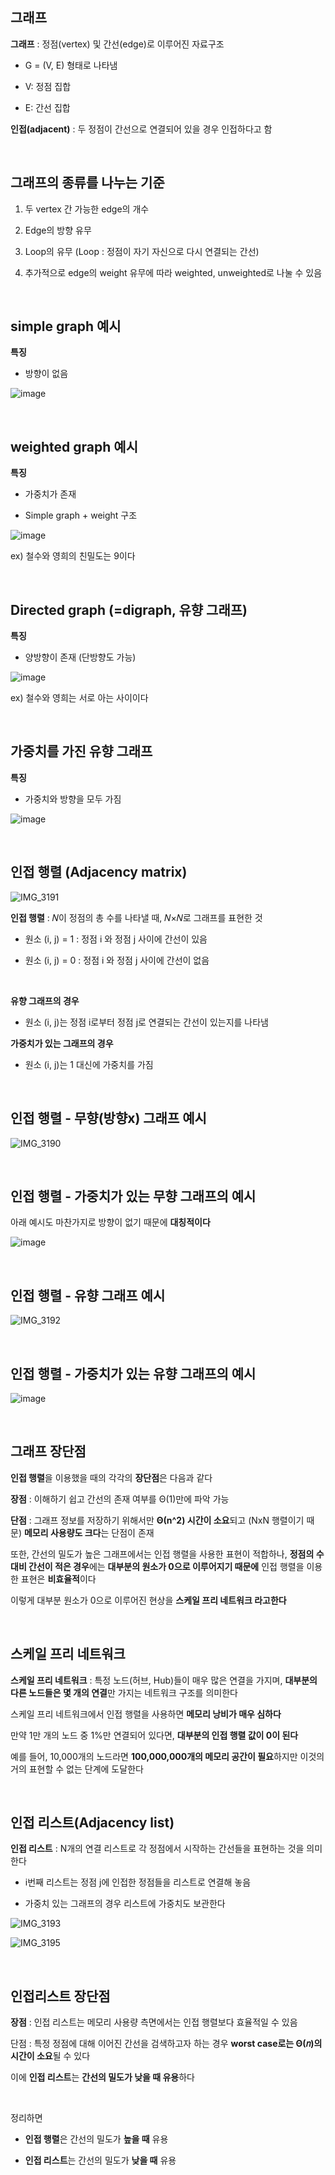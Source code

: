 ## 그래프

**그래프** : 정점(vertex) 및 간선(edge)로 이루어진 자료구조

- G = (V, E) 형태로 나타냄

- V: 정점 집합

- E: 간선 집합

**인접(adjacent)** : 두 정점이 간선으로 연결되어 있을 경우 인접하다고 함

<br/>

## 그래프의 종류를 나누는 기준 

1. 두 vertex 간 가능한 edge의 개수

2. Edge의 방향 유무

3. Loop의 유무 (Loop : 정점이 자기 자신으로 다시 연결되는 간선)

4. 추가적으로 edge의 weight 유무에 따라 weighted, unweighted로 나눌 수 있음

<br/>

## simple graph 예시 

**특징**

- 방향이 없음

![image](https://github.com/user-attachments/assets/6ba05574-f4d6-4512-b7e1-ac0a0b37e222)

<br/>

## weighted graph 예시 

**특징**

- 가중치가 존재

- Simple graph + weight 구조 

![image](https://github.com/user-attachments/assets/265eed82-f844-44cc-885b-cf28c3171b48)

ex) 철수와 영희의 친밀도는 9이다

<br/>

## Directed graph (=digraph, 유향 그래프)

**특징**

- 양방향이 존재 (단방향도 가능)

![image](https://github.com/user-attachments/assets/86a0afb1-8792-4626-a644-26342743e971)

ex) 철수와 영희는 서로 아는 사이이다 

<br>

## 가중치를 가진 유향 그래프

**특징**

- 가중치와 방향을 모두 가짐

![image](https://github.com/user-attachments/assets/d452364d-f37f-48b5-ac8b-8b9ecd63f6e7)

<br/>

## 인접 행렬 (Adjacency matrix)

![IMG_3191](https://github.com/user-attachments/assets/4fadf02e-67f6-4a99-9d89-cc90a6be6fa2)

**인접 행렬** : 𝑁이 정점의 총 수를 나타낼 때, 𝑁×𝑁로 그래프를 표현한 것 

- 원소 (i,  j) = 1 : 정점 i 와 정점 j 사이에 간선이 있음

- 원소 (i,  j) = 0 : 정점 i 와 정점 j 사이에 간선이 없음

<br/>

**유향 그래프의 경우**

- 원소 (i,  j)는 정점 i로부터 정점 j로 연결되는 간선이 있는지를 나타냄

**가중치가 있는 그래프의 경우**

- 원소 (i,  j)는 1 대신에 가중치를 가짐

<br/>

## 인접 행렬 - 무향(방향x) 그래프 예시 

![IMG_3190](https://github.com/user-attachments/assets/b9af4710-0cea-4dbf-9eb2-c52d543da226)

<br/>

## 인접 행렬 - 가중치가 있는 무향 그래프의 예시

아래 예시도 마찬가지로 방향이 없기 때문에 **대칭적이다**

![image](https://github.com/user-attachments/assets/f082d1d2-ad3e-45a9-a313-eafced2f2464)

<br/>

## 인접 행렬 - 유향 그래프 예시 

![IMG_3192](https://github.com/user-attachments/assets/fa1590de-ad48-44bf-8751-46dc9f66c4f1)

<br/>

## 인접 행렬 - 가중치가 있는 유향 그래프의 예시

![image](https://github.com/user-attachments/assets/4cb9838b-17e6-4d6e-8857-1b35e12a680f)

<br/>

## 그래프 장단점 

**인접 행렬**을 이용했을 때의 각각의 **장단점**은 다음과 같다 

**장점** : 이해하기 쉽고 간선의 존재 여부를 Θ(1)만에 파악 가능

**단점** :  그래프 정보를 저장하기 위해서만 **Θ(n^2) 시간이 소요**되고 (NxN 행렬이기 때문) **메모리 사용량도 크다**는 단점이 존재

또한, 간선의 밀도가 높은 그래프에서는 인접 행렬을 사용한 표현이 적합하나, **정점의 수 대비 간선이 적은 경우**에는 **대부분의 원소가 0으로 이루어지기 때문에** 인접 행렬을 이용한 표현은 **비효율적**이다 

이렇게 대부분 원소가 0으로 이루어진 현상을 **스케일 프리 네트워크 라고한다**

<br/>

## 스케일 프리 네트워크 

**스케일 프리 네트워크** : 특정 노드(허브, Hub)들이 매우 많은 연결을 가지며, **대부분의 다른 노드들은 몇 개의 연결**만 가지는 네트워크 구조를 의미한다 

스케일 프리 네트워크에서 인접 행렬을 사용하면 **메모리 낭비가 매우 심하다**

만약 1만 개의 노드 중 1%만 연결되어 있다면, **대부분의 인접 행렬 값이 0이 된다**

예를 들어, 10,000개의 노드라면 **100,000,000개의 메모리 공간이 필요**하지만 이것의 거의 표현할 수 없는 단계에 도달한다 

<br/>

## 인접 리스트(Adjacency list)

**인접 리스트** : N개의 연결 리스트로 각 정점에서 시작하는 간선들을 표현하는 것을 의미한다

- i번째 리스트는 정점 j에 인접한 정점들을 리스트로 연결해 놓음

- 가중치 있는 그래프의 경우 리스트에 가중치도 보관한다

![IMG_3193](https://github.com/user-attachments/assets/d9d585fd-d026-4891-b2ce-6a8395221812)

![IMG_3195](https://github.com/user-attachments/assets/bb5f9805-6509-42f6-81f4-bc4d3b99fe1d)

<br/>

## 인접리스트 장단점 

**장점** : 인접 리스트는 메모리 사용량 측면에서는 인접 행렬보다 효율적일 수 있음

단점 : 특정 정점에 대해 이어진 간선을 검색하고자 하는 경우 **worst case로는 Θ(𝑛)의 시간이 소요**될 수 있다

이에 **인접 리스트**는 **간선의 밀도가 낮을 때 유용**하다 

<br/>

정리하면 

- **인접 행렬**은 간선의 밀도가 **높을 때** 유용

- **인접 리스트**는 간선의 밀도가 **낮을 때** 유용



























































